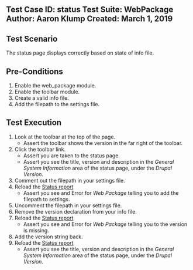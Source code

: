 Test Case ID: status
Test Suite: WebPackage
Author: Aaron Klump
Created: March 1, 2019
---
## Test Scenario

The status page displays correctly based on state of info file.

## Pre-Conditions

1. Enable the web_package module.
1. Enable the toolbar module.
1. Create a valid info file.
1. Add the filepath to the settings file.

## Test Execution
1. Look at the toolbar at the top of the page.
    - Assert the toolbar shows the version in the far right of the toolbar.
1. Click the toolbar link.    
    - Assert you are taken to the status page.
    - Assert you see the title, version and description in the _General System Information_ area of the status page, under the _Drupal Version_.
1. Comment out the filepath in your settings file.
1. Reload the [Status report](/admin/reports/status)
    - Assert you see and Error for _Web Package_ telling you to add the filepath to settings.
1. Uncomment the filepath in your settings file.
1. Remove the version declaration from your info file.
1. Reload the [Status report](/admin/reports/status)
    - Assert you see and Error for _Web Package_ telling you to the version is missing.
1. Add the version string back.
1. Reload the [Status report](/admin/reports/status)
    - Assert you see the title, version and description in the _General System Information_ area of the status page, under the _Drupal Version_.
